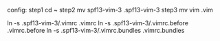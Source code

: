 config:
step1 cd ~
step2 mv spf13-vim-3 .spf13-vim-3
step3 mv vim .vim

ln -s .spf13-vim-3/.vimrc  .vimrc
ln -s .spf13-vim-3/.vimrc.before   .vimrc.before
ln -s .spf13-vim-3/.vimrc.bundles  .vimrc.bundles

